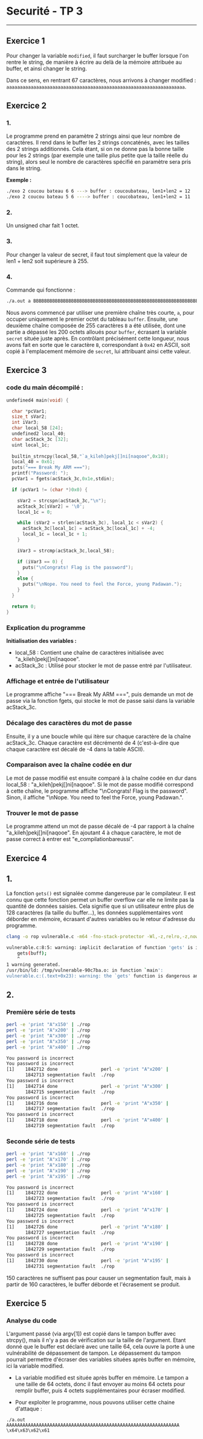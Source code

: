 # Securité - TP 3

---

## Exercice 1

Pour changer la variable `modified`, il faut surcharger le buffer lorsque l'on rentre le string, de manière à écrire au delà de la mémoire attribuée au buffer, et ainsi changer le string. 

Dans ce sens, en rentrant 67 caractères, nous arrivons à changer modified : `aaaaaaaaaaaaaaaaaaaaaaaaaaaaaaaaaaaaaaaaaaaaaaaaaaaaaaaaaaaaaaaaaa`. 

## Exercice 2

### 1.

Le programme prend en paramètre 2 strings ainsi que leur nombre de caractères. Il rend dans le buffer les 2 strings concaténés, avec les tailles des 2 strings additionnés. 
Cela étant, si on ne donne pas la bonne taille pour les 2 strings (par exemple une taille plus petite que la taille réelle du string), alors seul le nombre de caractères spécifié en paramètre sera pris dans le string. 

**Exemple :**

```bash
./exo 2 coucou bateau 6 6 ---> buffer : coucoubateau, len1+len2 = 12
./exo 2 coucou bateau 5 6 ----> buffer : coucobateau, len1+len2 = 11
```

### 2.

Un unsigned char fait 1 octet.

### 3.

Pour changer la valeur de secret, il faut tout simplement que la valeur de len1 + len2 soit supérieure à 255. 

### 4.

Commande qui fonctionne : 

```bash
./a.out a BBBBBBBBBBBBBBBBBBBBBBBBBBBBBBBBBBBBBBBBBBBBBBBBBBBBBBBBBBBBBBBBBBBBBBBBBBBBBBBBBBBBBBBBBBBBBBBBBBBBBBBBBBBBBBBBBBBBBBBBBBBBBBBBBBBBBBBBBBBBBBBBBBBBBBBBBBBBBBBBBBBBBBBBBBBBBBBBBBBBBBBBBBBBBBBBBBBBBBBB 255 161
``` 

Nous avons commencé par utiliser une première chaîne très courte, `a`, pour occuper uniquement le premier octet du tableau `buffer`. Ensuite, une deuxième chaîne composée de 255 caractères `B` a été utilisée, dont une partie a dépassé les 200 octets alloués pour `buffer`, écrasant la variable `secret` située juste après. En contrôlant précisément cette longueur, nous avons fait en sorte que le caractère `B`, correspondant à `0x42` en ASCII, soit copié à l'emplacement mémoire de `secret`, lui attribuant ainsi cette valeur.

## Exercice 3

### code du main décompilé : 

```c
undefined4 main(void) {

  char *pcVar1;
  size_t sVar2;
  int iVar3;
  char local_58 [24];
  undefined2 local_40;
  char acStack_3c [32];
  uint local_1c;
  
  builtin_strncpy(local_58,"`a_kileh]pekj[]ni[naqooe",0x18);
  local_40 = 0x61;
  puts("=== Break My ARM ===");
  printf("Password: ");
  pcVar1 = fgets(acStack_3c,0x1e,stdin);

  if (pcVar1 != (char *)0x0) {

    sVar2 = strcspn(acStack_3c,"\n");
    acStack_3c[sVar2] = '\0';
    local_1c = 0;

    while (sVar2 = strlen(acStack_3c), local_1c < sVar2) {
      acStack_3c[local_1c] = acStack_3c[local_1c] + -4;
      local_1c = local_1c + 1;
    }

    iVar3 = strcmp(acStack_3c,local_58);

    if (iVar3 == 0) {
      puts("\nCongrats! Flag is the password");
    }
    else {
      puts("\nNope. You need to feel the Force, young Padawan.");
    }
  }

  return 0;
}
```

### Explication du programme

**Initialisation des variables :**

* local_58 : Contient une chaîne de caractères initialisée avec "a_kileh]pekj[]ni[naqooe".
* acStack_3c : Utilisé pour stocker le mot de passe entré par l'utilisateur.

### Affichage et entrée de l'utilisateur

Le programme affiche "=== Break My ARM ===", puis demande un mot de passe via la fonction fgets, qui stocke le mot de passe saisi dans la variable acStack_3c.

### Décalage des caractères du mot de passe

Ensuite, il y a une boucle while qui itère sur chaque caractère de la chaîne acStack_3c. Chaque caractère est décrémenté de 4 (c'est-à-dire que chaque caractère est décalé de -4 dans la table ASCII).

### Comparaison avec la chaîne codée en dur

Le mot de passe modifié est ensuite comparé à la chaîne codée en dur dans local_58 : "a_kileh]pekj[]ni[naqooe".
Si le mot de passe modifié correspond à cette chaîne, le programme affiche "\nCongrats! Flag is the password".
Sinon, il affiche "\nNope. You need to feel the Force, young Padawan.".

### Trouver le mot de passe

Le programme attend un mot de passe décalé de -4 par rapport à la chaîne "a_kileh]pekj[]ni[naqooe". En ajoutant 4 à chaque caractère, le mot de passe correct à entrer est "e_compilationbareussi".



## Exercice 4

## 1.

La fonction `gets()` est signalée comme dangereuse par le compilateur. Il est connu que cette fonction permet un buffer overflow car elle ne limite pas la quantité de données saisies. Cela signifie que si un utilisateur entre plus de 128 caractères (la taille du buffer...), les données supplémentaires vont déborder en mémoire, écrasant d'autres variables ou le retour d'adresse du programme.

```bash
clang -o rop vulnerable.c -m64 -fno-stack-protector -Wl,-z,relro,-z,now,-z,noexecstack -static

vulnerable.c:8:5: warning: implicit declaration of function 'gets' is invalid in C99 [-Wimplicit-function-declaration]
    gets(buff);
    ^
1 warning generated.
/usr/bin/ld: /tmp/vulnerable-90c7ba.o: in function `main':
vulnerable.c:(.text+0x23): warning: the `gets' function is dangerous and should not be used.
```

## 2.

### Première série de tests

```bash
perl -e 'print "A"x150' | ./rop
perl -e 'print "A"x200' | ./rop
perl -e 'print "A"x300' | ./rop
perl -e 'print "A"x350' | ./rop
perl -e 'print "A"x400' | ./rop

You password is incorrect
You password is incorrect
[1]    1842712 done                perl -e 'print "A"x200' | 
       1842713 segmentation fault  ./rop
You password is incorrect
[1]    1842714 done                perl -e 'print "A"x300' | 
       1842715 segmentation fault  ./rop
You password is incorrect
[1]    1842716 done                perl -e 'print "A"x350' | 
       1842717 segmentation fault  ./rop
You password is incorrect
[1]    1842718 done                perl -e 'print "A"x400' | 
       1842719 segmentation fault  ./rop
``` 

### Seconde série de tests

```bash
perl -e 'print "A"x160' | ./rop
perl -e 'print "A"x170' | ./rop
perl -e 'print "A"x180' | ./rop
perl -e 'print "A"x190' | ./rop
perl -e 'print "A"x195' | ./rop

You password is incorrect
[1]    1842722 done                perl -e 'print "A"x160' | 
       1842723 segmentation fault  ./rop
You password is incorrect
[1]    1842724 done                perl -e 'print "A"x170' | 
       1842725 segmentation fault  ./rop
You password is incorrect
[1]    1842726 done                perl -e 'print "A"x180' | 
       1842727 segmentation fault  ./rop
You password is incorrect
[1]    1842728 done                perl -e 'print "A"x190' | 
       1842729 segmentation fault  ./rop
You password is incorrect
[1]    1842730 done                perl -e 'print "A"x195' | 
       1842731 segmentation fault  ./rop
```

150 caractères ne suffisent pas pour causer un segmentation fault, mais à partir de 160 caractères, le buffer déborde et l'écrasement se produit.



## Exercice 5

### Analyse du code

L'argument passé (via argv[1]) est copié dans le tampon buffer avec strcpy(), mais il n'y a pas de vérification sur la taille de l'argument. Etant donné que le buffer est déclaré avec une taille 64, cela ouvre la porte à une vulnérabilité de dépassement de tampon. Le dépassement du tampon pourrait permettre d'écraser des variables situées après buffer en mémoire, ici la variable modified.

* La variable modified est située après buffer en mémoire. Le tampon a une taille de 64 octets, donc il faut envoyer au moins 64 octets pour remplir buffer, puis 4 octets supplémentaires pour écraser modified.

* Pour exploiter le programme, nous pouvons utiliser cette chaine d'attaque :

    
`./a.out AAAAAAAAAAAAAAAAAAAAAAAAAAAAAAAAAAAAAAAAAAAAAAAAAAAAAAAAAAAAAAAA \x64\x63\x62\x61`